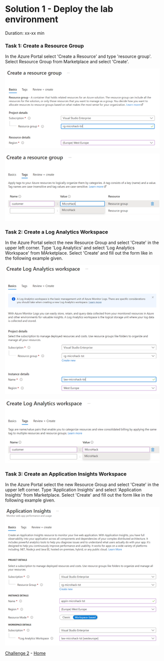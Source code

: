 # Solution 1 - Deploy the lab environment

Duration: xx-xx min

### Task 1: Create a Resource Group

In the Azure Portal select 'Create a Resource' and type 'resource group'. Select Resource Group from Marketplace and select 'Create'.

![image](./../.images/01-create-resource-group.PNG)

![image](./../.images/02-create-resource-group.PNG)

### Task 2: Create a Log Analytics Workspace

In the Azure Portal select the new Resource Group and select 'Create' in the upper left corner. Type 'Log Analytics' and select 'Log Analytics Workspace' from MArketplace. Select 'Create' and fill out the form like in the following example given.

![image](./../.images/03-create-law.PNG)

![image](./../.images/04-create-law.PNG)

### Task 3: Create an Application Insights Workspace

In the Azure Portal select the new Resource Group and select 'Create' in the upper left corner. Type 'Application Insights' and select 'Application Insights' from Marketplace. Select 'Create' and fill out the form like in the following example given.

![image](./../.images/05-create-appin.PNG)

[Challenge 2](../Challenges/02-Create-a-react-web-app.md) - [Home](./../README.md)
